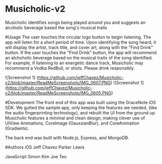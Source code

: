 Musicholic-v2
=============
Musicholic identifies songs being played around you and suggests an alcoholic beverage based the song's musical traits

#Usage
The user touches the circular logo button to begin listening. The app will listen for a short period of time. Upon identifying the song heard, it will display the artist, track title, and cover art, along with the "Find Drink" button. If the user touches the "Find Drink" button, the app will recommend an alchoholic beverage based on the musical traits of the song identified. For example, if listening to an energetic dance track, Musicholic may recommend a Vodka RedBull, or shots. Please drink responsibly.

![Screenshot 1] (https://github.com/jeffChavez/Musicholic-v2/blob/master/ReadMeScreenshots/IMG_0607.PNG)
![Screenshot 1] (https://github.com/jeffChavez/Musicholic-v2/blob/master/ReadMeScreenshots/IMG_0605.PNG)

#Development
The front end of this app was built using the GraceNote iOS SDK. We gutted the sample app, only keeping the features we needed, (like the audio fingerprinting technology), and rebuilt the UI from the ground up. Musicholic features a minimal and clean design, making clever use of UIView Animations, CoreImage (GaussianBlur), and CoreAnimation (Gradients).

The back end was built with Node.js, Express, and MongoDB.

#Authors
iOS
Jeff Chavez
Parker Lewis

JavaScript
Simon Kim
Joe Teo
